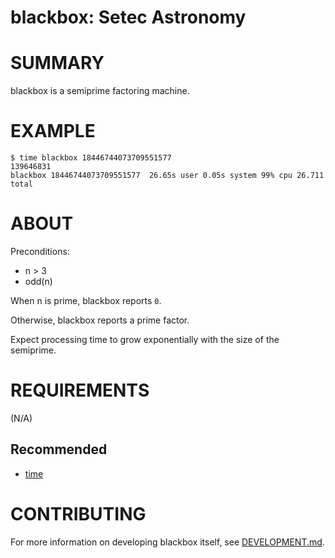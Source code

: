 # blackbox: Setec Astronomy

# SUMMARY

blackbox is a semiprime factoring machine.

# EXAMPLE

```console
$ time blackbox 18446744073709551577
139646831
blackbox 18446744073709551577  26.65s user 0.05s system 99% cpu 26.711 total
```

# ABOUT

Preconditions:

* n > 3
* odd(n)

When n is prime, blackbox reports `0`.

Otherwise, blackbox reports a prime factor.

Expect processing time to grow exponentially with the size of the semiprime.

# REQUIREMENTS

(N/A)

## Recommended

* [time](https://linux.die.net/man/1/time)

# CONTRIBUTING

For more information on developing blackbox itself, see [DEVELOPMENT.md](DEVELOPMENT.md).
